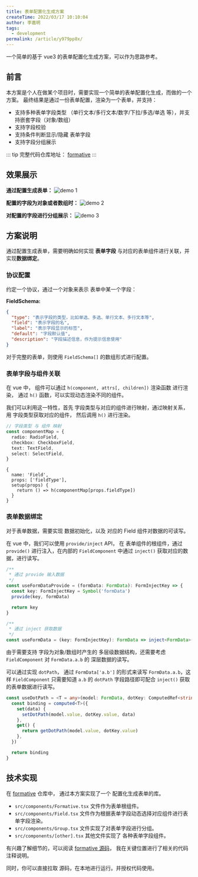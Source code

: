 ```yaml
---
title: 表单配置化生成方案
createTime: 2022/03/17 10:10:04
author: 李嘉明
tags:
  - development
permalink: /article/y979pp8x/
---
```


一个简单的基于 vue3 的表单配置化生成方案，可以作为思路参考。

<!-- more -->

## 前言

本方案是个人在做某个项目时，需要实现一个简单的表单配置化生成，而做的一个方案。
最终结果是通过一份表单配置，渲染为一个表单，并支持：

- 支持多种表单字段类型 （单行文本/多行文本/数字/下拉/多选/单选 等），并支持嵌套字段（对象/数组）
- 支持字段校验
- 支持条件判断显示/隐藏 表单字段
- 支持字段分组展示

::: tip
完整代码仓库地址： [formative](https://github.com/garmin21/formative)
:::

## 效果展示

**通过配置生成表单：**
![demo 1](/images/formative-demo-1.png)

**配置的字段为对象或者数组时：**
![demo 2](/images/formative-demo-2.png)

**对配置的字段进行分组展示：**
![demo 3](/images/formative-demo-3.png)

## 方案说明

通过配置生成表单，需要明确如何实现 **表单字段** 与对应的表单组件进行关联，并实现**数据绑定**。

### 协议配置

约定一个协议，通过一个对象来表示 表单中某一个字段：

**FieldSchema:**

```json
{
  "type": "表示字段的类型，比如单选、多选、单行文本、多行文本等",
  "field": "表示字段的名",
  "label": "表示字段显示的标签",
  "default": "字段默认值",
  "description": "字段描述信息，作为提示信息使用"
}
```

对于完整的表单，则使用 `FieldSchema[]` 的数组形式进行配置。

### 表单字段与组件关联

在 vue 中， 组件可以通过 `h(component, attrs[, children])` 渲染函数 进行渲染，
通过 `h()` 函数，可以实现动态渲染不同的组件。

我们可以利用这一特性，首先 字段类型与对应的组件进行映射，通过映射关系，用 字段类型获取对应的组件，
然后调用 `h()` 进行渲染。

```ts
// 字段类型 与 组件 映射
const componentMap = {
  radio: RadioField,
  checkbox: CheckboxField,
  text: TextField,
  select: SelectField,
}
```

```tsx
{
  name: 'Field',
  props: ['fieldType'],
  setup(props) {
    return () => h(componentMap[props.fieldType])
  }
}
```

### 表单数据绑定

对于表单数据，需要实现 数据初始化，以及 对应的 Field 组件对数据的可读写。

在 vue 中，我们可以使用 `provide/inject` API， 在 表单组件的根组件，通过 `provide()` 进行注入，在内部的
`FieldComponent` 中通过 `inject()` 获取对应的数据，进行读写。

```ts
/**
 * 通过 provide 输入数据
 */
const useFormDataProvide = (formData: FormData): FormInjectKey => {
  const key: FormInjectKey = Symbol('formData')
  provide(key, formData)

  return key
}

/**
 * 通过 inject 获取数据
 */
const useFormData = (key: FormInjectKey): FormData => inject<FormData>(key)!
```

由于需要支持 字段为对象/数组时产生的 多层级数据结构，还需要考虑 `FieldComponent` 对 `FormData.a.b` 的
深层数据的读写。

可以通过实现 `dotPath`， 通过 `FormData['a.b']` 的形式来读写 `FormData.a.b`，这样 `FieldComponent`
只需要知道 `a.b` 的 `dotPath` 字段路径即可配合 `inject()` 获取的表单数据进行读写。

```ts
const useDotPath = <T = any>(model: FormData, dotKey: ComputedRef<string>) => {
  const binding = computed<T>({
    set(data) {
      setDotPath(model.value, dotKey.value, data)
    },
    get() {
      return getDotPath(model.value, dotKey.value)
    },
  })

  return binding
}
```

## 技术实现

在 [formative](https://github.com/garmin21/formative) 仓库中， 通过本方案实现了一个 配置化生成表单的库。

- `src/components/Formative.tsx` 文件作为表单根组件。
- `src/components/Field.tsx` 文件作为根据表单字段动态选择对应组件进行表单字段渲染。
- `src/components/Group.tsx` 文件实现了对表单字段进行分组。
- `src/components/[other].tsx` 其他文件实现了 各种表单字段组件。

有兴趣了解细节的，可以阅读 [formative 源码](https://github.com/garmin21/formative)，
我在关键位置进行了相关的代码注释说明。

同时，你可以直接拉取 源码，在本地进行运行。并授权代码使用。
